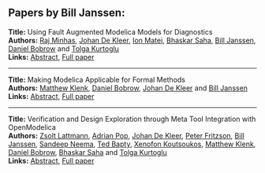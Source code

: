<h2>Papers by Bill Janssen:</h2>
<p>
<b>Title:</b> Using Fault Augmented Modelica Models for Diagnostics<br />
<b>Authors:</b> <a href="../authors/author_211.html">Raj Minhas</a>, <a href="../authors/author_64.html">Johan De Kleer</a>, <a href="../authors/author_202.html">Ion Matei</a>, <a href="../authors/author_265.html">Bhaskar Saha</a>, <a href="../authors/author_145.html">Bill Janssen</a>, <a href="../authors/author_41.html">Daniel Bobrow</a> and <a href="../authors/author_182.html">Tolga Kurtoglu</a><br />
<b>Links:</b> <a href="../abstracts/abstract_47.pdf">Abstract</a>, <a href="../submissions/ECP14096437_MinhasDekleerMateiSahaJanssenBobrowKurtoglu.pdf">Full paper</a>
</p>
<hr />
<p>
<b>Title:</b> Making Modelica Applicable for Formal Methods<br />
<b>Authors:</b> <a href="../authors/author_165.html">Matthew Klenk</a>, <a href="../authors/author_41.html">Daniel Bobrow</a>, <a href="../authors/author_64.html">Johan De Kleer</a> and <a href="../authors/author_145.html">Bill Janssen</a><br />
<b>Links:</b> <a href="../abstracts/abstract_22.pdf">Abstract</a>, <a href="../submissions/ECP14096205_KlenkBobrowDekleerJanssen.pdf">Full paper</a>
</p>
<hr />
<p>
<b>Title:</b> Verification and Design Exploration through Meta Tool Integration with OpenModelica<br />
<b>Authors:</b> <a href="../authors/author_188.html">Zsolt Lattmann</a>, <a href="../authors/author_246.html">Adrian Pop</a>, <a href="../authors/author_64.html">Johan De Kleer</a>, <a href="../authors/author_97.html">Peter Fritzson</a>, <a href="../authors/author_145.html">Bill Janssen</a>, <a href="../authors/author_220.html">Sandeep Neema</a>, <a href="../authors/author_20.html">Ted Bapty</a>, <a href="../authors/author_172.html">Xenofon Koutsoukos</a>, <a href="../authors/author_165.html">Matthew Klenk</a>, <a href="../authors/author_41.html">Daniel Bobrow</a>, <a href="../authors/author_265.html">Bhaskar Saha</a> and <a href="../authors/author_182.html">Tolga Kurtoglu</a><br />
<b>Links:</b> <a href="../abstracts/abstract_38.pdf">Abstract</a>, <a href="../submissions/ECP14096353_LattmannPopDekleerFritzsonJanssenNeemaBaptyKoutsoukosKlenkBobrowSahaKurtoglu.pdf">Full paper</a>
</p>